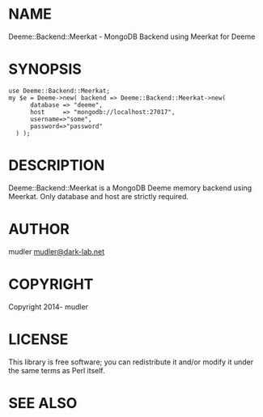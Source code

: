 # NAME

Deeme::Backend::Meerkat - MongoDB Backend using Meerkat for Deeme

# SYNOPSIS

    use Deeme::Backend::Meerkat;
    my $e = Deeme->new( backend => Deeme::Backend::Meerkat->new(
          database => "deeme",
          host     => "mongodb://localhost:27017",
          username=>"some",
          password=>"password"
      ) );

# DESCRIPTION

Deeme::Backend::Meerkat is a MongoDB Deeme memory backend using Meerkat.
Only database and host are strictly required.

# AUTHOR

mudler <mudler@dark-lab.net>

# COPYRIGHT

Copyright 2014- mudler

# LICENSE

This library is free software; you can redistribute it and/or modify
it under the same terms as Perl itself.

# SEE ALSO
